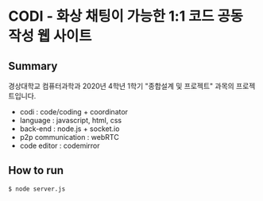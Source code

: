 # CODI - 화상 채팅이 가능한 1:1 코드 공동 작성 웹 사이트
## Summary
경상대학교 컴퓨터과학과 2020년 4학년 1학기 "종합설계 및 프로젝트" 과목의 프로젝트입니다.
- codi : code/coding + coordinator
- language : javascript, html, css
- back-end : node.js + socket.io
- p2p communication : webRTC
- code editor : codemirror

## How to run
```
$ node server.js
```
